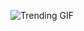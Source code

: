 
<!-- GIF_SECTION -->
![Trending GIF](https://media1.giphy.com/media/v1.Y2lkPThiYjIxNzcycDRpNHFtZXUzYWpsMjhreTdqMTRqNms5cDlmZGxnd3RncTJkdWw1ciZlcD12MV9naWZzX3NlYXJjaCZjdD1n/M0LSVgFzV8x86iQonb/giphy.gif)
<!-- END_GIF_SECTION -->
